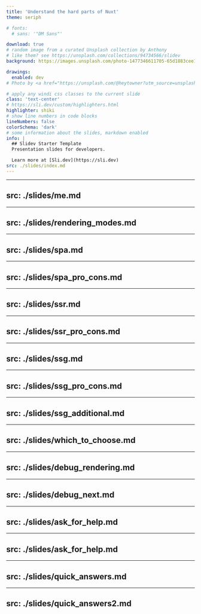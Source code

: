 ```yaml
---
title: 'Understand the hard parts of Nuxt'
theme: seriph

# fonts:
  # sans: '"DM Sans"'

download: true
# random image from a curated Unsplash collection by Anthony
# like them? see https://unsplash.com/collections/94734566/slidev
background: https://images.unsplash.com/photo-1477346611705-65d1883cee1e?ixid=MnwxMjA3fDB8MHxwaG90by1wYWdlfHx8fGVufDB8fHx8&ixlib=rb-1.2.1&auto=format&fit=crop&w=1650&q=80

drawings:
  enabled: dev
# Photo by <a href="https://unsplash.com/@heytowner?utm_source=unsplash&utm_medium=referral&utm_content=creditCopyText">JOHN TOWNER</a> on <a href="https://unsplash.com/s/photos/mountains?utm_source=unsplash&utm_medium=referral&utm_content=creditCopyText">Unsplash</a>

# apply any windi css classes to the current slide
class: 'text-center'
# https://sli.dev/custom/highlighters.html
highlighter: shiki
# show line numbers in code blocks
lineNumbers: false
colorSchema: 'dark'
# some information about the slides, markdown enabled
info: |
  ## Slidev Starter Template
  Presentation slides for developers.

  Learn more at [Sli.dev](https://sli.dev)
src: ./slides/index.md
---
```


---
src: ./slides/me.md
---

---
src: ./slides/rendering_modes.md
---

---
src: ./slides/spa.md
---

---
src: ./slides/spa_pro_cons.md
---

---
src: ./slides/ssr.md
---

---
src: ./slides/ssr_pro_cons.md
---

---
src: ./slides/ssg.md
---

---
src: ./slides/ssg_pro_cons.md
---

---
src: ./slides/ssg_additional.md
---

---
src: ./slides/which_to_choose.md
---

---
src: ./slides/debug_rendering.md
---

---
src: ./slides/debug_next.md
---

---
src: ./slides/ask_for_help.md
---

---
src: ./slides/ask_for_help.md
---

---
src: ./slides/quick_answers.md
---

---
src: ./slides/quick_answers2.md
---
